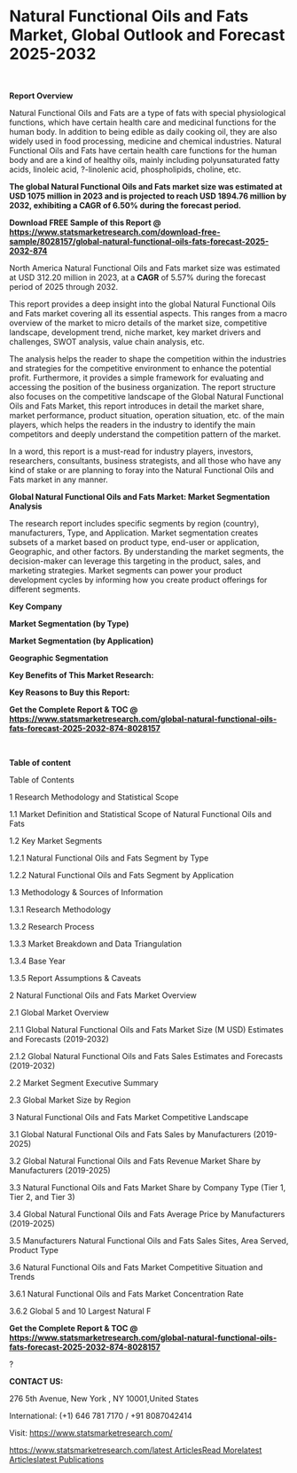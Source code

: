 <h1>Natural Functional Oils and Fats Market, Global Outlook and Forecast 2025-2032</h1><br/><p><strong>Report Overview</strong></p>
 
 
 
 <p>Natural Functional Oils and Fats are a type of fats with special physiological functions, which have certain health care and medicinal functions for the human body. In addition to being edible as daily cooking oil, they are also widely used in food processing, medicine and chemical industries. Natural Functional Oils and Fats have certain health care functions for the human body and are a kind of healthy oils, mainly including polyunsaturated fatty acids, linoleic acid, ?-linolenic acid, phospholipids, choline, etc.</p>
 
 
 
 <p><strong>The global Natural Functional Oils and Fats market size was estimated at USD 1075 million in 2023 and is projected to reach USD 1894.76 million by 2032, exhibiting a <strong>CAGR</strong> of 6.50% during the forecast period.</strong></p>
 
 
 
 <p><strong>Download FREE Sample of this Report @ <a href="https://www.statsmarketresearch.com/download-free-sample/8028157/global-natural-functional-oils-fats-forecast-2025-2032-874">https://www.statsmarketresearch.com/download-free-sample/8028157/global-natural-functional-oils-fats-forecast-2025-2032-874</a></strong></p>
 
 
 
 <p>North America Natural Functional Oils and Fats market size was estimated at USD 312.20 million in 2023, at a <strong>CAGR</strong> of 5.57% during the forecast period of 2025 through 2032.</p>
 
 
 
 <p>This report provides a deep insight into the global Natural Functional Oils and Fats market covering all its essential aspects. This ranges from a macro overview of the market to micro details of the market size, competitive landscape, development trend, niche market, key market drivers and challenges, SWOT analysis, value chain analysis, etc.</p>
 
 
 
 <p>The analysis helps the reader to shape the competition within the industries and strategies for the competitive environment to enhance the potential profit. Furthermore, it provides a simple framework for evaluating and accessing the position of the business organization. The report structure also focuses on the competitive landscape of the Global Natural Functional Oils and Fats Market, this report introduces in detail the market share, market performance, product situation, operation situation, etc. of the main players, which helps the readers in the industry to identify the main competitors and deeply understand the competition pattern of the market.</p>
 
 
 
 <p>In a word, this report is a must-read for industry players, investors, researchers, consultants, business strategists, and all those who have any kind of stake or are planning to foray into the Natural Functional Oils and Fats market in any manner.</p>
 
 
 
 <p><strong>Global Natural Functional Oils and Fats Market: Market Segmentation Analysis</strong></p>
 
 
 
 <p>The research report includes specific segments by region (country), manufacturers, Type, and Application. Market segmentation creates subsets of a market based on product type, end-user or application, Geographic, and other factors. By understanding the market segments, the decision-maker can leverage this targeting in the product, sales, and marketing strategies. Market segments can power your product development cycles by informing how you create product offerings for different segments.</p>
 
 
 
 <p><strong>Key Company</strong></p>
 
 
 
 <p><strong>Market Segmentation (by Type)</strong></p>
 
 
 
 <p><strong>Market Segmentation (<strong>by Application</strong>)</strong></p>
 
 
 
 <p><strong>Geographic Segmentation</strong></p>
 
 
 
 <p><strong>Key Benefits of This Market Research:</strong></p>
 
 
 
 <p><strong>Key <strong>Reasons to Buy</strong> this Report:</strong></p>
 
 
 
 <div><b>Get the Complete Report & TOC @ <a href="https://www.statsmarketresearch.com/global-natural-functional-oils-fats-forecast-2025-2032-874-8028157">https://www.statsmarketresearch.com/global-natural-functional-oils-fats-forecast-2025-2032-874-8028157</a></b></div>
 
 
 
 <p><br />
 
 <b>Table of content</b></p>
 
 
 
 <p>Table of Contents<br />
 
 1 Research Methodology and Statistical Scope<br />
 
 1.1 Market Definition and Statistical Scope of Natural Functional Oils and Fats<br />
 
 1.2 Key Market Segments<br />
 
 1.2.1 Natural Functional Oils and Fats Segment by Type<br />
 
 1.2.2 Natural Functional Oils and Fats Segment by Application<br />
 
 1.3 Methodology & Sources of Information<br />
 
 1.3.1 Research Methodology<br />
 
 1.3.2 Research Process<br />
 
 1.3.3 Market Breakdown and Data Triangulation<br />
 
 1.3.4 Base Year<br />
 
 1.3.5 Report Assumptions & Caveats<br />
 
 2 Natural Functional Oils and Fats Market Overview<br />
 
 2.1 Global Market Overview<br />
 
 2.1.1 Global Natural Functional Oils and Fats Market Size (M USD) Estimates and Forecasts (2019-2032)<br />
 
 2.1.2 Global Natural Functional Oils and Fats Sales Estimates and Forecasts (2019-2032)<br />
 
 2.2 Market Segment Executive Summary<br />
 
 2.3 Global Market Size by Region<br />
 
 3 Natural Functional Oils and Fats Market Competitive Landscape<br />
 
 3.1 Global Natural Functional Oils and Fats Sales by Manufacturers (2019-2025)<br />
 
 3.2 Global Natural Functional Oils and Fats Revenue Market Share by Manufacturers (2019-2025)<br />
 
 3.3 Natural Functional Oils and Fats Market Share by Company Type (Tier 1, Tier 2, and Tier 3)<br />
 
 3.4 Global Natural Functional Oils and Fats Average Price by Manufacturers (2019-2025)<br />
 
 3.5 Manufacturers Natural Functional Oils and Fats Sales Sites, Area Served, Product Type<br />
 
 3.6 Natural Functional Oils and Fats Market Competitive Situation and Trends<br />
 
 3.6.1 Natural Functional Oils and Fats Market Concentration Rate<br />
 
 3.6.2 Global 5 and 10 Largest Natural F</p>
 
 
 
 <div><b>Get the Complete Report & TOC @ <a href="https://www.statsmarketresearch.com/global-natural-functional-oils-fats-forecast-2025-2032-874-8028157">https://www.statsmarketresearch.com/global-natural-functional-oils-fats-forecast-2025-2032-874-8028157</a></b></div>
 
 
 
 <p>? </p>
 
 
 
 <p><b>CONTACT US:</b><br />
 
 276 5th Avenue, New York , NY 10001,United States<br />
 
 International: (+1) 646 781 7170 / +91 8087042414<br />
 
 Visit: <a href="https://www.statsmarketresearch.com/">https://www.statsmarketresearch.com/</a><br />
 
 <a href="https://gyeongbokgung.com">https://www.statsmarketresearch.com/</a><a href="https://hallyeomaritime.com">latest Articles</a><a href="https://jingwansa.com">Read More</a><a href="https://nguoiviet.jp/">latest Articles</a><a href="https://www.intelmarketresearch.com/">latest Publications</a></p>
